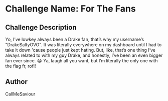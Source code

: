 # Challenge Name: For The Fans

## Challenge Description

Yo, I’ve lowkey always been a Drake fan, that’s why my username’s "DrakeSaltyOVO". It was literally everywhere on my dashboard 
until I had to take it down 'cause people just kept hating. But, like, that’s one thing I’ve always related to with my guy Drake, 
and honestly, I’ve been an even bigger fan ever since. 😂 Ya, laugh all you want, but I’m literally the only one with the flag fr, rofl!

## Author
CallMeSaviour